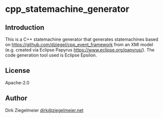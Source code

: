 # cpp_statemachine_generator

## Introduction

This is a C++ statemachine generator that generates statemachines based on <https://github.com/dziegel/cpp_event_framework>
from an XMI model (e.g. created via Eclipse Papyrus <https://www.eclipse.org/papyrus/>).
The code generation tool used is Eclipse Epsilon.

## License

Apache-2.0

## Author

Dirk Ziegelmeier <dirk@ziegelmeier.net>
